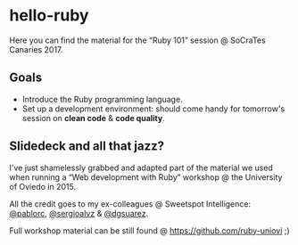 # hello-ruby

Here you can find the material for the “Ruby 101” session @ SoCraTes Canaries 2017.

## Goals

- Introduce the Ruby programming language.
- Set up a development environment: should come handy for tomorrow's session on **clean code** & **code quality**.

## Slidedeck and all that jazz?

I've just shamelessly grabbed and adapted part of the material we used when running a “Web development with Ruby” workshop @ the University of Oviedo in 2015.

All the credit goes to my ex-colleagues @ Sweetspot Intelligence: [@pablorc](https://github.com/pablorc), [@sergioalvz](https://github.com/sergioalvz) & [@dgsuarez](https://github.com/dgsuarez).

Full workshop material can be still found @ https://github.com/ruby-uniovi ;)
